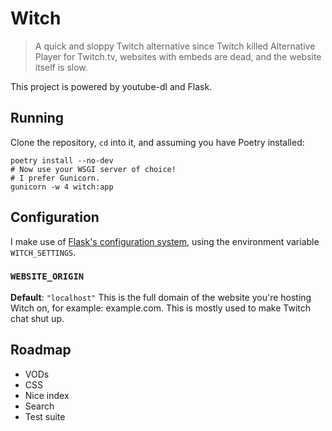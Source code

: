 # Witch
> A quick and sloppy Twitch alternative since Twitch killed Alternative Player for Twitch.tv, websites with embeds are dead, and the website itself is slow.

This project is powered by youtube-dl and Flask.

## Running
Clone the repository, `cd` into it, and assuming you have Poetry installed:
```shell
poetry install --no-dev 
# Now use your WSGI server of choice!
# I prefer Gunicorn.
gunicorn -w 4 witch:app
``` 

## Configuration
I make use of [Flask's configuration system](https://flask.palletsprojects.com/en/1.1.x/config/#configuring-from-files), using the environment variable `WITCH_SETTINGS`.
### `WEBSITE_ORIGIN`
__Default__: `"localhost"`
This is the full domain of the website you're hosting Witch on, for example: example.com. This is mostly used to make Twitch chat shut up.

## Roadmap
* VODs
* CSS
* Nice index
* Search
* Test suite

